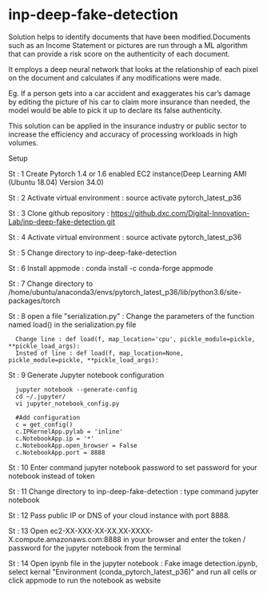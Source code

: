 # inp-deep-fake-detection

Solution helps to identify documents that have been modified.Documents such as an Income Statement or pictures are run through a ML algorithm that can provide a risk score on the authenticity of each document. 

It employs a deep neural network that looks at the relationship of each pixel on the document and calculates if any modifications were made.

Eg. If a person gets into a car accident and exaggerates his car’s damage by editing the picture of his car to claim more insurance than needed, the model would be able to pick it up to declare its false authenticity.

This solution can be applied in the insurance industry or public sector to increase the efficiency and accuracy of processing workloads in high volumes.

Setup

St : 1 Create Pytorch 1.4 or 1.6 enabled EC2 instance(Deep Learning AMI (Ubuntu 18.04) Version 34.0)

St : 2 Activate virtual environment : source activate pytorch_latest_p36

St : 3 Clone github repository : https://github.dxc.com/Digital-Innovation-Lab/inp-deep-fake-detection.git

St : 4 Activate virtual environment : source activate pytorch_latest_p36

St : 5 Change directory to  inp-deep-fake-detection  

St : 6 Install appmode : conda install -c conda-forge appmode

St : 7 Change directory to /home/ubuntu/anaconda3/envs/pytorch_latest_p36/lib/python3.6/site-packages/torch

St : 8 open a file  "serialization.py" : Change the parameters of the function named load() in the serialization.py file 

      Change line : def load(f, map_location='cpu', pickle_module=pickle, **pickle_load_args):
      Insted of line : def load(f, map_location=None, pickle_module=pickle, **pickle_load_args):

St : 9 Generate Jupyter notebook configuration
      
      jupyter notebook --generate-config
      cd ~/.jupyter/
      vi jupyter_notebook_config.py
        
      #Add configuration
      c = get_config()
      c.IPKernelApp.pylab = 'inline' 
      c.NotebookApp.ip = '*'
      c.NotebookApp.open_browser = False 
      c.NotebookApp.port = 8888

St : 10 Enter command jupyter notebook password to set password for your notebook instead of token

St : 11 Change directory to  inp-deep-fake-detection : type command jupyter notebook

St : 12 Pass public IP or DNS of your cloud instance with port 8888.

St : 13 Open ec2-XX-XXX-XX-XX.XX-XXXX-X.compute.amazonaws.com:8888 in your browser and enter the token / password for the jupyter notebook from the terminal

St : 14 Open ipynb file in the jupyter notebook : Fake image detection.ipynb, select kernal "Environment (conda_pytorch_latest_p36)" and run all cells or click appmode to run the notebook as website
